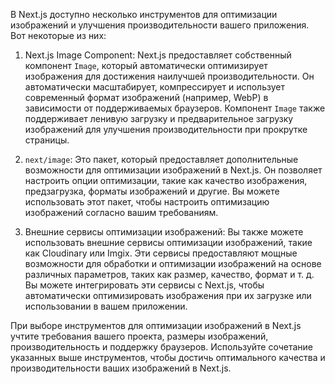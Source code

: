 В Next.js доступно несколько инструментов для оптимизации изображений и улучшения производительности вашего приложения. Вот некоторые из них:

1. Next.js Image Component: Next.js предоставляет собственный компонент `Image`, который автоматически оптимизирует изображения для достижения наилучшей производительности. Он автоматически масштабирует, компрессирует и использует современный формат изображений (например, WebP) в зависимости от поддерживаемых браузеров. Компонент `Image` также поддерживает ленивую загрузку и предварительное загрузку изображений для улучшения производительности при прокрутке страницы.

2. `next/image`: Это пакет, который предоставляет дополнительные возможности для оптимизации изображений в Next.js. Он позволяет настроить опции оптимизации, такие как качество изображения, предзагрузка, форматы изображений и другие. Вы можете использовать этот пакет, чтобы настроить оптимизацию изображений согласно вашим требованиям.

3. Внешние сервисы оптимизации изображений: Вы также можете использовать внешние сервисы оптимизации изображений, такие как Cloudinary или Imgix. Эти сервисы предоставляют мощные возможности для обработки и оптимизации изображений на основе различных параметров, таких как размер, качество, формат и т. д. Вы можете интегрировать эти сервисы с Next.js, чтобы автоматически оптимизировать изображения при их загрузке или использовании в вашем приложении.

При выборе инструментов для оптимизации изображений в Next.js учтите требования вашего проекта, размеры изображений, производительность и поддержку браузеров. Используйте сочетание указанных выше инструментов, чтобы достичь оптимального качества и производительности ваших изображений в Next.js.